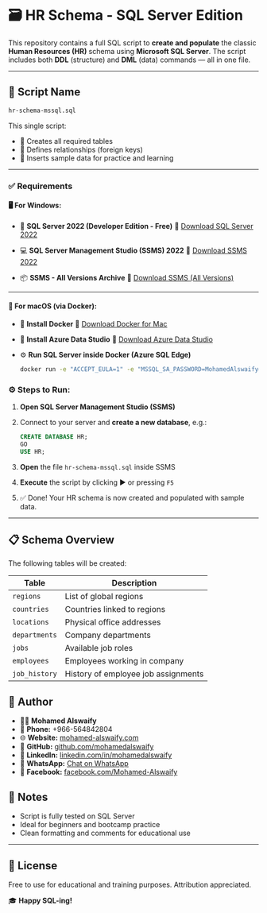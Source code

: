 
# 🗃️ HR Schema - SQL Server Edition

This repository contains a full SQL script to **create and populate** the classic **Human Resources (HR)** schema using **Microsoft SQL Server**. The script includes both **DDL** (structure) and **DML** (data) commands — all in one file.

---

## 📄 Script Name

```bash
hr-schema-mssql.sql
```

This single script:
- 🔧 Creates all required tables  
- 🧩 Defines relationships (foreign keys)  
- 💾 Inserts sample data for practice and learning  

---

### ✅ Requirements

#### 🖥️ For **Windows**:

* 🧱 **SQL Server 2022 (Developer Edition - Free)**
  🔗 [Download SQL Server 2022](https://www.microsoft.com/en-us/sql-server/sql-server-downloads)

* 💻 **SQL Server Management Studio (SSMS) 2022**
  🔗 [Download SSMS 2022](https://learn.microsoft.com/en-us/sql/ssms/download-sql-server-management-studio-ssms)

* 📦 **SSMS - All Versions Archive**
  🔗 [Download SSMS (All Versions)](https://sqlserverbuilds.blogspot.com/2018/01/sql-server-management-studio-ssms.html)

---

#### 🍏 For **macOS** (via Docker):

* 🐳 **Install Docker**
  🔗 [Download Docker for Mac](https://www.docker.com/products/docker-desktop)

* 🧰 **Install Azure Data Studio**
  🔗 [Download Azure Data Studio](https://learn.microsoft.com/en-us/sql/azure-data-studio/download-azure-data-studio)

* ⚙️ **Run SQL Server inside Docker (Azure SQL Edge)**

  ```bash
  docker run -e "ACCEPT_EULA=1" -e "MSSQL_SA_PASSWORD=MohamedAlswaify@123" -e "MSSQL_PID=Developer" -e "MSSQL_USER=SA" -p 1433:1433 -d --name=sql mcr.microsoft.com/azure-sql-edge
  ```

### ⚙️ Steps to Run:

1. **Open SQL Server Management Studio (SSMS)**  
2. Connect to your server and **create a new database**, e.g.:
   ```sql
   CREATE DATABASE HR;
   GO
   USE HR;
   ```

3. **Open** the file `hr-schema-mssql.sql` inside SSMS  
4. **Execute** the script by clicking ▶️ or pressing `F5`  
5. ✅ Done! Your HR schema is now created and populated with sample data.

---

## 📋 Schema Overview

The following tables will be created:

| Table         | Description                        |
|---------------|------------------------------------|
| `regions`     | List of global regions             |
| `countries`   | Countries linked to regions        |
| `locations`   | Physical office addresses          |
| `departments` | Company departments                |
| `jobs`        | Available job roles                |
| `employees`   | Employees working in company       |
| `job_history` | History of employee job assignments|


## 👤 Author

* 👨‍🏫 **Mohamed Alswaify**
* 📱 **Phone:** +966-564842804
* 🌐 **Website:** [mohamed-alswaify.com](https://mohamed-alswaify.com/)
* 🔗 **GitHub:** [github.com/mohamedalswaify](https://github.com/mohamedalswaify)
* 💼 **LinkedIn:** [linkedin.com/in/mohamedalswaify](https://www.linkedin.com/in/mohamedalswaify)
* 💬 **WhatsApp:** [Chat on WhatsApp](https://wa.me/966564842804)
* 📘 **Facebook:** [facebook.com/Mohamed-Alswaify](https://www.facebook.com/people/Mohamed-Alswaify/61577335210627/?mibextid=wwXIfr&rdid=C0ubXhlMW0p2y1tA&share_url=https%3A%2F%2Fwww.facebook.com%2Fshare%2F1BvPMSn7Dc%2F%3Fmibextid%3DwwXIfr)


## 📌 Notes

- Script is fully tested on SQL Server
- Ideal for beginners and bootcamp practice
- Clean formatting and comments for educational use

---

## 📌 License

Free to use for educational and training purposes. Attribution appreciated.


🎓 **Happy SQL-ing!**

